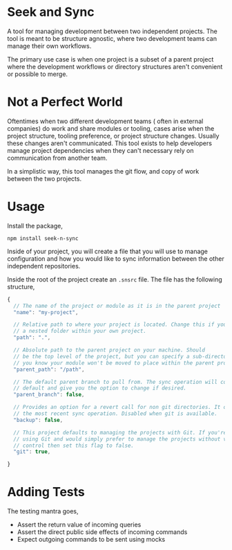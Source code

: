 # Seek and Sync
A tool for managing development between two independent projects. The tool is 
meant to be structure agnostic, where two development teams can manage their
own workflows.

The primary use case is when one project is a subset of a parent project where 
the development workflows or directory structures aren't convenient or possible
to merge.

# Not a Perfect World
Oftentimes when two different development teams ( often in external companies) 
do work and share modules or tooling, cases arise when the project structure,
tooling preference, or project structure changes. Usually these changes aren't
communicated. This tool exists to help developers manage project dependencies
when they can't necessary rely on communication from another team.

In a simplistic way, this tool manages the git flow, and copy of work between the
two projects.

# Usage
Install the package,

```
npm install seek-n-sync
```

Inside of your project, you will create a file that you will use to manage configuration
and how you would like to sync information between the other independent repositories.

Inside the root of the project create an `.snsrc` file. The file has the following structure,

```javascript
{
  // The name of the project or module as it is in the parent project
  "name": "my-project",

  // Relative path to where your project is located. Change this if you're managing
  // a nested folder within your own project.
  "path": ".",

  // Absolute path to the parent project on your machine. Should 
  // be the top level of the project, but you can specify a sub-directory if
  // you know your module won't be moved to place within the parent project.
  "parent_path": "/path",

  // The default parent branch to pull from. The sync operation will confirm the
  // default and give you the option to change if desired.
  "parent_branch": false,

  // Provides an option for a revert call for non git directories. It only stores
  // the most recent sync operation. Disabled when git is available.
  "backup": false,

  // This project defaults to managing the projects with Git. If you're not
  // using Git and would simply prefer to manage the projects without version
  // control then set this flag to false.
  "git": true,

}
```

# Adding Tests
The testing mantra goes,
* Assert the return value of incoming queries
* Assert the direct public side effects of incoming commands
* Expect outgoing commands to be sent using mocks